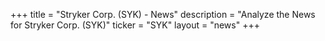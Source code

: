 +++
title = "Stryker Corp. (SYK) - News"
description = "Analyze the News for Stryker Corp. (SYK)"
ticker = "SYK"
layout = "news"
+++

